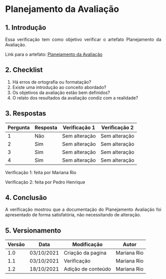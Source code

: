 # Planejamento da Avaliação

## 1. Introdução
<p style="text-align: justify">
Essa verificação tem como objetivo verificar o artefato Planejamento da Avaliação.
</p>

Link para o artefato: [Planejamento da Avaliação](https://interacao-humano-computador.github.io/2021.1-MusikCity/planejamentoSt/)


## 2. Checklist 

1. Há erros de ortografia ou formatação?
2. Existe uma introdução ao conceito abordado?
3. Os objetivos da avaliação estão bem definidos?
4. O relato dos resultados da avaliação condiz com a realidade?


## 3. Respostas

Pergunta|Resposta   |Verificação 1 |Verificação 2
--------|-----------|--------------|-----------------
1       |Não| Sem alteração | Sem alteração
2       |Sim| Sem alteração | Sem alteração
3       |Sim| Sem alteração | Sem alteração
4       |Sim| Sem alteração | Sem alteração

Verificação 1: feita por Mariana Rio
<p></p>
Verificação 2: feita por Pedro Henrique


## 4. Conclusão
<p style="text-align: justify">A verificação mostrou que a documentação do Planejamento Avaliação foi apresentado de forma satisfatória, não necessitando de alteração.
</p>

## 5. Versionamento
Versão|Data      |Modificação        |Autor
------|----------|-------------------|---------------
1.0   |03/10/2021|Criação da pagina  |Mariana Rio 
1.1   |03/10/2021|Verificação        |Mariana Rio
1.2   |18/10/2021|Adição de conteúdo |Mariana Rio 
